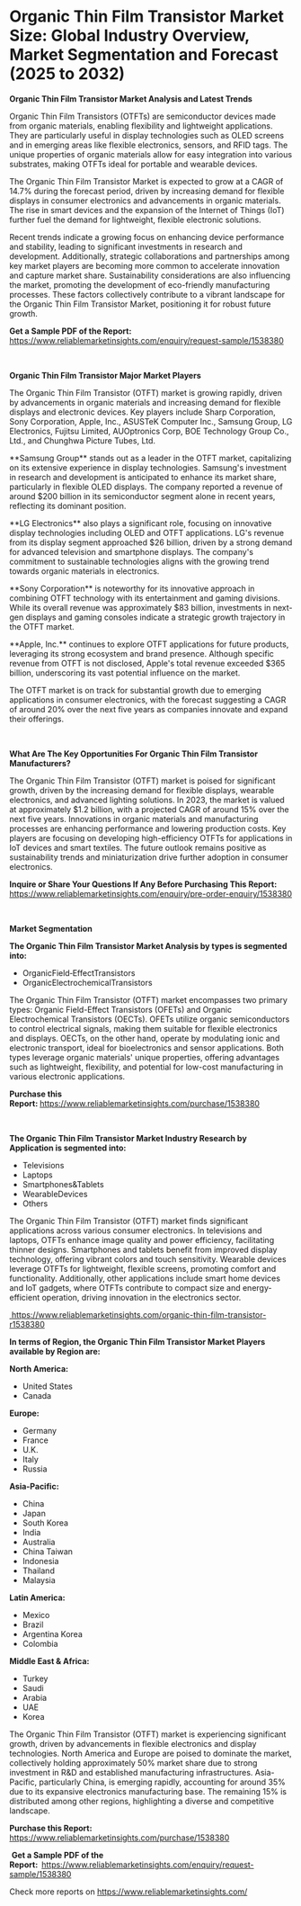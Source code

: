 <p><h1>Organic Thin Film Transistor Market Size: Global Industry Overview, Market Segmentation and Forecast (2025 to 2032)</h1></p><p><strong>Organic Thin Film Transistor Market Analysis and Latest Trends</strong></p>
<p><p>Organic Thin Film Transistors (OTFTs) are semiconductor devices made from organic materials, enabling flexibility and lightweight applications. They are particularly useful in display technologies such as OLED screens and in emerging areas like flexible electronics, sensors, and RFID tags. The unique properties of organic materials allow for easy integration into various substrates, making OTFTs ideal for portable and wearable devices.</p><p>The Organic Thin Film Transistor Market is expected to grow at a CAGR of 14.7% during the forecast period, driven by increasing demand for flexible displays in consumer electronics and advancements in organic materials. The rise in smart devices and the expansion of the Internet of Things (IoT) further fuel the demand for lightweight, flexible electronic solutions.</p><p>Recent trends indicate a growing focus on enhancing device performance and stability, leading to significant investments in research and development. Additionally, strategic collaborations and partnerships among key market players are becoming more common to accelerate innovation and capture market share. Sustainability considerations are also influencing the market, promoting the development of eco-friendly manufacturing processes. These factors collectively contribute to a vibrant landscape for the Organic Thin Film Transistor Market, positioning it for robust future growth.</p></p>
<p><strong>Get a Sample PDF of the Report:&nbsp;</strong> <a href="https://www.reliablemarketinsights.com/enquiry/request-sample/1538380?utm_campaign=3369&utm_medium=2&utm_source=Github&utm_content=ia&utm_term=31032025&utm_id=organic-thin-film-transistor">https://www.reliablemarketinsights.com/enquiry/request-sample/1538380</a></p>
<p>&nbsp;</p>
<p><strong>Organic Thin Film Transistor Major Market Players</strong></p>
<p><p>The Organic Thin Film Transistor (OTFT) market is growing rapidly, driven by advancements in organic materials and increasing demand for flexible displays and electronic devices. Key players include Sharp Corporation, Sony Corporation, Apple, Inc., ASUSTeK Computer Inc., Samsung Group, LG Electronics, Fujitsu Limited, AUOptronics Corp, BOE Technology Group Co., Ltd., and Chunghwa Picture Tubes, Ltd.</p><p>**Samsung Group** stands out as a leader in the OTFT market, capitalizing on its extensive experience in display technologies. Samsung's investment in research and development is anticipated to enhance its market share, particularly in flexible OLED displays. The company reported a revenue of around $200 billion in its semiconductor segment alone in recent years, reflecting its dominant position.</p><p>**LG Electronics** also plays a significant role, focusing on innovative display technologies including OLED and OTFT applications. LG's revenue from its display segment approached $26 billion, driven by a strong demand for advanced television and smartphone displays. The company's commitment to sustainable technologies aligns with the growing trend towards organic materials in electronics.</p><p>**Sony Corporation** is noteworthy for its innovative approach in combining OTFT technology with its entertainment and gaming divisions. While its overall revenue was approximately $83 billion, investments in next-gen displays and gaming consoles indicate a strategic growth trajectory in the OTFT market.</p><p>**Apple, Inc.** continues to explore OTFT applications for future products, leveraging its strong ecosystem and brand presence. Although specific revenue from OTFT is not disclosed, Apple's total revenue exceeded $365 billion, underscoring its vast potential influence on the market.</p><p>The OTFT market is on track for substantial growth due to emerging applications in consumer electronics, with the forecast suggesting a CAGR of around 20% over the next five years as companies innovate and expand their offerings.</p></p>
<p>&nbsp;</p>
<p><strong>What Are The Key Opportunities For Organic Thin Film Transistor Manufacturers?</strong></p>
<p><p>The Organic Thin Film Transistor (OTFT) market is poised for significant growth, driven by the increasing demand for flexible displays, wearable electronics, and advanced lighting solutions. In 2023, the market is valued at approximately $1.2 billion, with a projected CAGR of around 15% over the next five years. Innovations in organic materials and manufacturing processes are enhancing performance and lowering production costs. Key players are focusing on developing high-efficiency OTFTs for applications in IoT devices and smart textiles. The future outlook remains positive as sustainability trends and miniaturization drive further adoption in consumer electronics.</p></p>
<p><strong>Inquire or Share Your Questions If Any Before Purchasing This Report:</strong> <a href="https://www.reliablemarketinsights.com/enquiry/pre-order-enquiry/1538380?utm_campaign=3369&utm_medium=2&utm_source=Github&utm_content=ia&utm_term=31032025&utm_id=organic-thin-film-transistor">https://www.reliablemarketinsights.com/enquiry/pre-order-enquiry/1538380</a></p>
<p>&nbsp;</p>
<p><strong>Market Segmentation</strong></p>
<p><strong>The Organic Thin Film Transistor Market Analysis by types is segmented into:</strong></p>
<p><ul><li>OrganicField‐EffectTransistors</li><li>OrganicElectrochemicalTransistors</li></ul></p>
<p><p>The Organic Thin Film Transistor (OTFT) market encompasses two primary types: Organic Field-Effect Transistors (OFETs) and Organic Electrochemical Transistors (OECTs). OFETs utilize organic semiconductors to control electrical signals, making them suitable for flexible electronics and displays. OECTs, on the other hand, operate by modulating ionic and electronic transport, ideal for bioelectronics and sensor applications. Both types leverage organic materials' unique properties, offering advantages such as lightweight, flexibility, and potential for low-cost manufacturing in various electronic applications.</p></p>
<p><strong>Purchase this Report:&nbsp;</strong><a href="https://www.reliablemarketinsights.com/purchase/1538380?utm_campaign=3369&utm_medium=2&utm_source=Github&utm_content=ia&utm_term=31032025&utm_id=organic-thin-film-transistor">https://www.reliablemarketinsights.com/purchase/1538380</a></p>
<p>&nbsp;</p>
<p><strong>The Organic Thin Film Transistor Market Industry Research by Application is segmented into:</strong></p>
<p><ul><li>Televisions</li><li>Laptops</li><li>Smartphones&Tablets</li><li>WearableDevices</li><li>Others</li></ul></p>
<p><p>The Organic Thin Film Transistor (OTFT) market finds significant applications across various consumer electronics. In televisions and laptops, OTFTs enhance image quality and power efficiency, facilitating thinner designs. Smartphones and tablets benefit from improved display technology, offering vibrant colors and touch sensitivity. Wearable devices leverage OTFTs for lightweight, flexible screens, promoting comfort and functionality. Additionally, other applications include smart home devices and IoT gadgets, where OTFTs contribute to compact size and energy-efficient operation, driving innovation in the electronics sector.</p></p>
<p><a href="https://www.reliablemarketinsights.com/organic-thin-film-transistor-r1538380?utm_campaign=3369&utm_medium=2&utm_source=Github&utm_content=ia&utm_term=31032025&utm_id=organic-thin-film-transistor">&nbsp;https://www.reliablemarketinsights.com/organic-thin-film-transistor-r1538380</a></p>
<p><strong>In terms of Region, the Organic Thin Film Transistor Market Players available by Region are:</strong></p>
<p>
    <p> <strong> North America: </strong>
        <ul>
            <li>United States</li>
            <li>Canada</li>
        </ul>
        </p> 
    <p> <strong> Europe: </strong>
        <ul>
            <li>Germany</li>
            <li>France</li>
            <li>U.K.</li>
            <li>Italy</li>
            <li>Russia</li>
        </ul>
        </p> 
    <p> <strong> Asia-Pacific: </strong>
        <ul>
            <li>China</li>
            <li>Japan</li>
            <li>South Korea</li>
            <li>India</li>
            <li>Australia</li>
            <li>China Taiwan</li>
            <li>Indonesia</li>
            <li>Thailand</li>
            <li>Malaysia</li>
        </ul>
        </p> 
    <p> <strong> Latin America: </strong>
        <ul>
            <li>Mexico</li>
            <li>Brazil</li>
            <li>Argentina Korea</li>
            <li>Colombia</li>
        </ul>
        </p> 
    <p> <strong> Middle East & Africa: </strong>
        <ul>
            <li>Turkey</li>
            <li>Saudi</li>
            <li>Arabia</li>
            <li>UAE</li>
            <li>Korea</li>
        </ul>
    </p>
    </p>
<p><p>The Organic Thin Film Transistor (OTFT) market is experiencing significant growth, driven by advancements in flexible electronics and display technologies. North America and Europe are poised to dominate the market, collectively holding approximately 50% market share due to strong investment in R&D and established manufacturing infrastructures. Asia-Pacific, particularly China, is emerging rapidly, accounting for around 35% due to its expansive electronics manufacturing base. The remaining 15% is distributed among other regions, highlighting a diverse and competitive landscape.</p></p>
<p><strong>Purchase this Report: </strong><a href="https://www.reliablemarketinsights.com/purchase/1538380?utm_campaign=3369&utm_medium=2&utm_source=Github&utm_content=ia&utm_term=31032025&utm_id=organic-thin-film-transistor">https://www.reliablemarketinsights.com/purchase/1538380</a></p>
<p>&nbsp;<strong>Get a Sample PDF of the Report:&nbsp;&nbsp;</strong><a href="https://www.reliablemarketinsights.com/enquiry/request-sample/1538380?utm_campaign=3369&utm_medium=2&utm_source=Github&utm_content=ia&utm_term=31032025&utm_id=organic-thin-film-transistor">https://www.reliablemarketinsights.com/enquiry/request-sample/1538380</a></p>
<p><strong></strong></p>
<p>Check more reports on <a href="https://www.reliablemarketinsights.com/?utm_campaign=3369&utm_medium=2&utm_source=Github&utm_content=ia&utm_term=31032025&utm_id=organic-thin-film-transistor">https://www.reliablemarketinsights.com/</a></p>